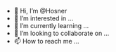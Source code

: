 - 👋 Hi, I’m @Hosner
- 👀 I’m interested in ...
- 🌱 I’m currently learning ...
- 💞️ I’m looking to collaborate on ...
- 📫 How to reach me ...

<!---
Hosner/Hosner is a ✨ special ✨ repository because its `README.md` (this file) appears on your GitHub profile.
You can click the Preview link to take a look at your changes.
--->
